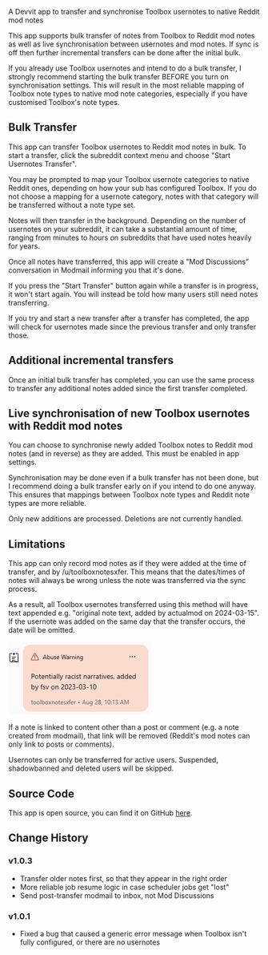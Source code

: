 A Devvit app to transfer and synchronise Toolbox usernotes to native Reddit mod notes

This app supports bulk transfer of notes from Toolbox to Reddit mod notes as well as live synchronisation between usernotes and mod notes. If sync is off then further incremental transfers can be done after the initial bulk.

If you already use Toolbox usernotes and intend to do a bulk transfer, I strongly recommend starting the bulk transfer BEFORE you turn on synchronisation settings. This will result in the most reliable mapping of Toolbox note types to native mod note categories, especially if you have customised Toolbox's note types.

## Bulk Transfer

This app can transfer Toolbox usernotes to Reddit mod notes in bulk. To start a transfer, click the subreddit context menu and choose "Start Usernotes Transfer".

You may be prompted to map your Toolbox usernote categories to native Reddit ones, depending on how your sub has configured Toolbox. If you do not choose a mapping for a usernote category, notes with that category will be transferred without a note type set.

Notes will then transfer in the background. Depending on the number of usernotes on your subreddit, it can take a substantial amount of time, ranging from minutes to hours on subreddits that have used notes heavily for years.

Once all notes have transferred, this app will create a "Mod Discussions" conversation in Modmail informing you that it's done.

If you press the "Start Transfer" button again while a transfer is in progress, it won't start again. You will instead be told how many users still need notes transferring.

If you try and start a new transfer after a transfer has completed, the app will check for usernotes made since the previous transfer and only transfer those.

## Additional incremental transfers

Once an initial bulk transfer has completed, you can use the same process to transfer any additional notes added since the first transfer completed.

## Live synchronisation of new Toolbox usernotes with Reddit mod notes

You can choose to synchronise newly added Toolbox notes to Reddit mod notes (and in reverse) as they are added. This must be enabled in app settings.

Synchronisation may be done even if a bulk transfer has not been done, but I recommend doing a bulk transfer early on if you intend to do one anyway. This ensures that mappings between Toolbox note types and Reddit note types are more reliable.

Only new additions are processed. Deletions are not currently handled.

## Limitations

This app can only record mod notes as if they were added at the time of transfer, and by /u/toolboxnotesxfer. This means that the dates/times of notes will always be wrong unless the note was transferred via the sync process.

As a result, all Toolbox usernotes transferred using this method will have text appended e.g. "original note text, added by actualmod on 2024-03-15". If the usernote was added on the same day that the transfer occurs, the date will be omitted.

![Example of mod note with text appended](https://raw.githubusercontent.com/fsvreddit/toolboxnotesxfer/main/doc_images/ModNote.png)

If a note is linked to content other than a post or comment (e.g. a note created from modmail), that link will be removed (Reddit's mod notes can only link to posts or comments).

Usernotes can only be transferred for active users. Suspended, shadowbanned and deleted users will be skipped.

## Source Code

This app is open source, you can find it on GitHub [here](https://github.com/fsvreddit/toolboxnotesxfer).

## Change History

### v1.0.3

* Transfer older notes first, so that they appear in the right order
* More reliable job resume logic in case scheduler jobs get "lost"
* Send post-transfer modmail to inbox, not Mod Discussions

### v1.0.1

* Fixed a bug that caused a generic error message when Toolbox isn't fully configured, or there are no usernotes
